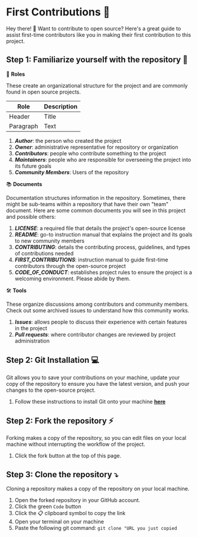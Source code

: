 # First Contributions 🎉

Hey there! 👋 Want to contribute to open source? Here's a great guide to assist first-time contributors like you in making their first contribution to this project. 

## Step 1: Familiarize yourself with the repository 🧐
🔖 **Roles**  

These create an organizational structure for the project and are commonly found in open source projects.

| Role        | Description |
| ----------  |  ---------- |
| Header      | Title       | 
| Paragraph   | Text        | 

1. ***Author***: the person who created the project
2. ***Owner***: administrative representative for repository or organization
3. ***Contributors***: people who contribute something to the project
4. ***Maintainers***: people who are responsible for overseeing the project into its future goals
5. ***Community Members***: Users of the repository

📚 **Documents** 

Documentation structures information in the repository. Sometimes, there might be sub-teams within a repository that have their own "team" document. Here are some common documents you will see in this project and possible others:
1. ***LICENSE***: a required file that details the project's open-source license
2. ***README***: go-to instruction manual that explains the project and its goals to new community members
3. ***CONTRIBUTING***: details the contributing process, guidelines, and types of contributions needed
4. ***FIRST_CONTRIBUTIONS***: instruction manual to guide first-time contributors through the open-source project
5. ***CODE_OF_CONDUCT***: establishes project rules to ensure the project is a welcoming environment. Please abide by them.


🛠️ **Tools**

These organize discussions among contributors and community members. Check out some archived issues to understand how this community works.
1. ***Issues***: allows people to discuss their experience with certain features in the project
2. ***Pull requests***: where contributor changes are reviewed by project administration

## Step 2: Git Installation 💻
Git allows you to save your contributions on your machine, update your copy of the repository to ensure you have the latest version, and push your changes to the open-source project.
1. Follow these instructions to install Git onto your machine **[here](https://help.github.com/articles/set-up-git/)**

## Step 2: Fork the repository ⚡ 
Forking makes a copy of the repository, so you can edit files on your local machine without interrupting the workflow of the project. 
1. Click the fork button at the top of this page.

## Step 3: Clone the repository ⤵️
Cloning a repository makes a copy of the repository on your local machine. 

1. Open the forked repository in your GitHub account.
2. Click the green `Code` button
3. Click the 📋 clipboard symbol to copy the link
4. Open your terminal on your machine
5. Paste the following git command:
     `git clone "URL you just copied`
